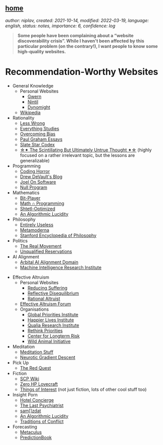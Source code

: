 [home](./index.md)
------------------

*author: niplav, created: 2021-10-14, modified: 2022-03-19, language: english, status: notes, importance: 6, confidence: log*

> __Some people have been complaining about a “website discoverability
crisis”. While I haven't been affected by this particular problem
(on the contrary!), I want people to know some high-quality websites.__

Recommendation-Worthy Websites
===============================

* General Knowledge
	* Personal Websites
		* [Gwern](https://www.gwern.net/)
		* [Nintil](https://nintil.com/)
		* [Dynomight](https://dynomight.net/)
	* [Wikipedia](https://en.wikipedia.org/)
* Rationality
	* [Less Wrong](https://lesswrong.com/)
	* [Everything Studies](https://everythingstudies.com/)
	* [Overcoming Bias](http://www.overcomingbias.com/)
	* [Paul Graham Essays](http://paulgraham.com/articles.html)
	* [Slate Star Codex](http://slatestarcodex.com/)
	* [☆✦ The Scintillating But Ultimately Untrue Thought ✦☆](https://unremediatedgender.space) (highly focused on a rather irrelevant topic, but the lessons are generalizable)
* Programming
	* [Coding Horror](https://blog.codinghorror.com/)
	* [Drew DeVault's Blog](https://drewdevault.com/)
	* [Joel On Software](https://www.joelonsoftware.com/)
	* [Null Program](http://nullprogram.com/)
* Mathematics
	* [Bit-Player](http://bit-player.org/)
	* [Math ∩ Programming](https://jeremykun.com/)
	* [Shtetl-Optimized](https://www.scottaaronson.com/blog)
	* [An Algorithmic Lucidity](http://zackmdavis.net/blog/)
* Philosophy
	* [Entirely Useless](https://entirelyuseless.com/)
	* [Metamoderna](http://metamoderna.org/?lang=en)
	* [Stanford Encyclopedia of Philosophy](https://plato.stanford.edu/)
* Politics
	* [The Real Movement](https://therealmovement.wordpress.com/)
	* [Unqualified Reservations](https://unqualified-reservations.org/)
* AI Alignment
	* [Arbital AI Alignment Domain](https://arbital.org/explore/ai_alignment)
	* [Machine Intelligence Research Institute](https://intelligence.org)
<!--TODO: Add Redwood Research & Alignment Research Center-->
* Effective Altruism
	* Personal Websites
		* [Reducing Suffering](https://reducing-suffering.org)
		* [Reflective Disequilibrium](https://reflectivedisequilibrium.blogspot.com)
		* [Rational Altruist](https://rationalaltruist.com)
	* [Effective Altruism Forum](https://forum.effectivealtruism.org/allposts)
	* Organisations
		* [Global Priorities Institute](https://globalprioritiesinstitute.org)
		* [Happier Lives Institute](https://happierlivesinstitute.org/)
		* [Qualia Research Institute](https://qualiaresearchinstitute.org)
		* [Rethink Priorities](https://rethinkpriorities.org)
		* [Center for Longterm Risk](https://longtermrisk.org)
		* [Wild Animal Initiative](https://www.wildanimalinitiative.org)
* Meditation
	* [Meditation Stuff](https://meditationstuff.wordpress.com)
	* [Neurotic Gradient Descent](https://neuroticgradientdescent.blogspot.com)
* Pick Up
	* [The Red Quest](https://theredquest.wordpress.com)
* Fiction
	* [SCP Wiki](http://www.scp-wiki.net/)
	* [Zero HP Lovecraft](https://zerohplovecraft.wordpress.com/)
	* [Things of Interest](https://qntm.org) (not just fiction, lots of other cool stuff too)
* Insight Porn
	* [Hotel Concierge](https://hotelconcierge.tumblr.com/)
	* [The Last Psychiatrist](https://thelastpsychiatrist.com/)
	* [sam[]zdat](https://samzdat.com/)
	* [An Algorithmic Lucidity](http://zackmdavis.net/blog/)
	* [Traditions of Conflict](https://traditionsofconflict.com)
* Forecasting
	* [Metaculus](https://www.metaculus.com)
	* [PredictionBook](https://www.predictionbook.com)
